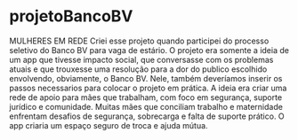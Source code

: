 # projetoBancoBV
MULHERES EM REDE
Criei esse projeto quando participei do processo seletivo do Banco BV para vaga de estário. O projeto era somente a ideia de um app que tivesse impacto social, que conversasse com os problemas atuais e que trouxesse uma resolução para a dor do publico escolhido envolvendo, obviamente, o Banco BV. Nele, também deveríamos inserir os passos necessarios para colocar o projeto em prática.
A ideia era criar uma rede de apoio para mães que trabalham, com foco em segurança, suporte jurídico e comunidade. Muitas mães que conciliam trabalho e maternidade enfrentam desafios de segurança, sobrecarga e falta de suporte prático. O app criaria um espaço seguro de troca e ajuda mútua.

